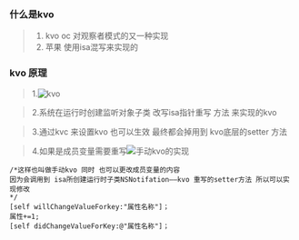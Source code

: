 ### 什么是kvo

> 1. kvo oc 对观察者模式的又一种实现
> 2. 苹果 使用isa混写来实现的


### kvo 原理 

> 1.![kvo](https://raw.githubusercontent.com/qwerOC/testOne/71a0e1ed2ecdf408350b8361317973e3c5420980/WechatIMG7.png)

> 2.系统在运行时创建监听对象子类 改写isa指针重写 方法 来实现的kvo

> 3.通过kvc 来设置kvo 也可以生效 最终都会掉用到 kvo底层的setter 方法

> 4.如果是成员变量需要重写![手动kvo的实现](https://raw.githubusercontent.com/qwerOC/testOne/290df8fdf0e77fb4f7576cc6f6af0d1e565dab4a/WechatIMG10.png)

```
/*这样也叫做手动kvo 同时 也可以更改成员变量的内容
因为会调用到 isa所创建运行时子类NSNotifation——kvo 重写的setter方法 所以可以实现修改
*/
[self willChangeValueForkey:"属性名称"]；
属性+=1;
[self didChangeValueForKey:@"属性名称"]；

```